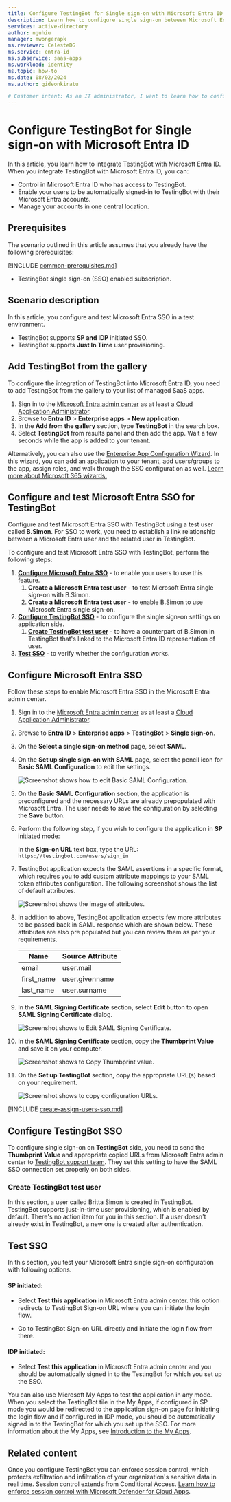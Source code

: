 ```yaml
---
title: Configure TestingBot for Single sign-on with Microsoft Entra ID
description: Learn how to configure single sign-on between Microsoft Entra ID and TestingBot.
services: active-directory
author: nguhiu
manager: mwongerapk
ms.reviewer: CelesteDG
ms.service: entra-id
ms.subservice: saas-apps
ms.workload: identity
ms.topic: how-to
ms.date: 08/02/2024
ms.author: gideonkiratu

# Customer intent: As an IT administrator, I want to learn how to configure single sign-on between Microsoft Entra ID and Directory Services so that I can control who has access to Directory Services, enable automatic sign-in with Microsoft Entra accounts, and manage my accounts in one central location.
---
```


# Configure TestingBot for Single sign-on with Microsoft Entra ID

In this article,  you learn how to integrate TestingBot with Microsoft Entra ID. When you integrate TestingBot with Microsoft Entra ID, you can:

* Control in Microsoft Entra ID who has access to TestingBot.
* Enable your users to be automatically signed-in to TestingBot with their Microsoft Entra accounts.
* Manage your accounts in one central location.

## Prerequisites
The scenario outlined in this article assumes that you already have the following prerequisites:

[!INCLUDE [common-prerequisites.md](~/identity/saas-apps/includes/common-prerequisites.md)]
* TestingBot single sign-on (SSO) enabled subscription.

## Scenario description

In this article,  you configure and test Microsoft Entra SSO in a test environment.

* TestingBot supports **SP and IDP** initiated SSO.
* TestingBot supports **Just In Time** user provisioning.

## Add TestingBot from the gallery

To configure the integration of TestingBot into Microsoft Entra ID, you need to add TestingBot from the gallery to your list of managed SaaS apps.

1. Sign in to the [Microsoft Entra admin center](https://entra.microsoft.com) as at least a [Cloud Application Administrator](~/identity/role-based-access-control/permissions-reference.md#cloud-application-administrator).
1. Browse to **Entra ID** > **Enterprise apps** > **New application**.
1. In the **Add from the gallery** section, type **TestingBot** in the search box.
1. Select **TestingBot** from results panel and then add the app. Wait a few seconds while the app is added to your tenant.

Alternatively, you can also use the [Enterprise App Configuration Wizard](https://portal.office.com/AdminPortal/home?Q=Docs#/azureadappintegration). In this wizard, you can add an application to your tenant, add users/groups to the app, assign roles, and walk through the SSO configuration as well. [Learn more about Microsoft 365 wizards.](/microsoft-365/admin/misc/azure-ad-setup-guides)

## Configure and test Microsoft Entra SSO for TestingBot

Configure and test Microsoft Entra SSO with TestingBot using a test user called **B.Simon**. For SSO to work, you need to establish a link relationship between a Microsoft Entra user and the related user in TestingBot.

To configure and test Microsoft Entra SSO with TestingBot, perform the following steps:

1. **[Configure Microsoft Entra SSO](#configure-microsoft-entra-sso)** - to enable your users to use this feature.
    1. **Create a Microsoft Entra test user** - to test Microsoft Entra single sign-on with B.Simon.
    1. **Create a Microsoft Entra test user** - to enable B.Simon to use Microsoft Entra single sign-on.
1. **[Configure TestingBot SSO](#configure-testingbot-sso)** - to configure the single sign-on settings on application side.
    1. **[Create TestingBot test user](#create-testingbot-test-user)** - to have a counterpart of B.Simon in TestingBot that's linked to the Microsoft Entra ID representation of user.
1. **[Test SSO](#test-sso)** - to verify whether the configuration works.

## Configure Microsoft Entra SSO

Follow these steps to enable Microsoft Entra SSO in the Microsoft Entra admin center.

1. Sign in to the [Microsoft Entra admin center](https://entra.microsoft.com) as at least a [Cloud Application Administrator](~/identity/role-based-access-control/permissions-reference.md#cloud-application-administrator).
1. Browse to **Entra ID** > **Enterprise apps** > **TestingBot** > **Single sign-on**.
1. On the **Select a single sign-on method** page, select **SAML**.
1. On the **Set up single sign-on with SAML** page, select the pencil icon for **Basic SAML Configuration** to edit the settings.

   ![Screenshot shows how to edit Basic SAML Configuration.](common/edit-urls.png "Basic Configuration")

1. On the **Basic SAML Configuration** section, the application is preconfigured and the necessary URLs are already prepopulated with Microsoft Entra. The user needs to save the configuration by selecting the **Save** button.

1. Perform the following step, if you wish to configure the application in **SP** initiated mode:

    In the **Sign-on URL** text box, type the URL:
    `https://testingbot.com/users/sign_in`

1. TestingBot application expects the SAML assertions in a specific format, which requires you to add custom attribute mappings to your SAML token attributes configuration. The following screenshot shows the list of default attributes.

	![Screenshot shows the image of attributes.](common/default-attributes.png "Image")

1. In addition to above, TestingBot application expects few more attributes to be passed back in SAML response which are shown below. These attributes are also pre populated but you can review them as per your requirements.
	
	| Name | Source Attribute|
	| ---------------| --------- |
	| email | user.mail |
    | first_name | user.givenname |
    | last_name | user.surname |

1. In the **SAML Signing Certificate** section, select **Edit** button to open **SAML Signing Certificate** dialog.

	![Screenshot shows to Edit SAML Signing Certificate.](common/edit-certificate.png "Edit")

1. In the **SAML Signing Certificate** section, copy the **Thumbprint Value** and save it on your computer.

    ![Screenshot shows to Copy Thumbprint value.](common/copy-thumbprint.png "Thumbprint")

1. On the **Set up TestingBot** section, copy the appropriate URL(s) based on your requirement.

	![Screenshot shows to copy configuration URLs.](common/copy-configuration-urls.png "Metadata")

[!INCLUDE [create-assign-users-sso.md](~/identity/saas-apps/includes/create-assign-users-sso.md)]

## Configure TestingBot SSO

To configure single sign-on on **TestingBot** side, you need to send the **Thumbprint Value** and appropriate copied URLs from Microsoft Entra admin center to [TestingBot support team](mailto:info@testingbot.com). They set this setting to have the SAML SSO connection set properly on both sides.

### Create TestingBot test user

In this section, a user called Britta Simon is created in TestingBot. TestingBot supports just-in-time user provisioning, which is enabled by default. There's no action item for you in this section. If a user doesn't already exist in TestingBot, a new one is created after authentication.

## Test SSO 

In this section, you test your Microsoft Entra single sign-on configuration with following options.
 
#### SP initiated:
 
* Select **Test this application** in Microsoft Entra admin center. this option redirects to TestingBot Sign-on URL where you can initiate the login flow.  
 
* Go to TestingBot Sign-on URL directly and initiate the login flow from there.
 
#### IDP initiated:
 
* Select **Test this application** in Microsoft Entra admin center and you should be automatically signed in to the TestingBot for which you set up the SSO.
 
You can also use Microsoft My Apps to test the application in any mode. When you select the TestingBot tile in the My Apps, if configured in SP mode you would be redirected to the application sign-on page for initiating the login flow and if configured in IDP mode, you should be automatically signed in to the TestingBot for which you set up the SSO. For more information about the My Apps, see [Introduction to the My Apps](https://support.microsoft.com/account-billing/sign-in-and-start-apps-from-the-my-apps-portal-2f3b1bae-0e5a-4a86-a33e-876fbd2a4510).

## Related content

Once you configure TestingBot you can enforce session control, which protects exfiltration and infiltration of your organization's sensitive data in real time. Session control extends from Conditional Access. [Learn how to enforce session control with Microsoft Defender for Cloud Apps](/cloud-app-security/proxy-deployment-any-app).